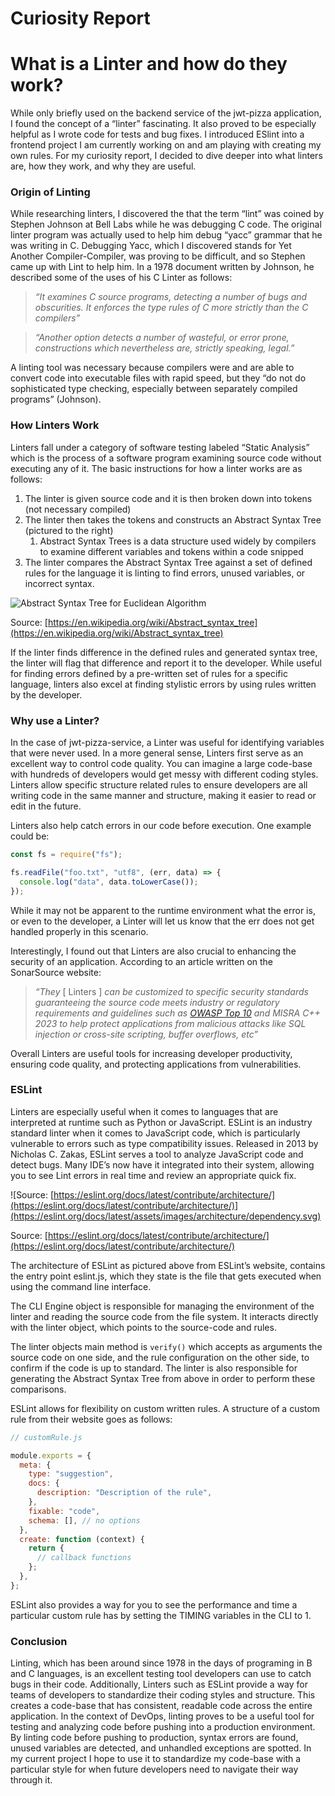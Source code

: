 # Curiosity Report

# What is a Linter and how do they work?

While only briefly used on the backend service of the jwt-pizza application, I found the concept of a “linter” fascinating. It also proved to be especially helpful as I wrote code for tests and bug fixes. I introduced ESlint into a frontend project I am currently working on and am playing with creating my own rules. For my curiosity report, I decided to dive deeper into what linters are, how they work, and why they are useful.

### Origin of Linting

While researching linters, I discovered the that the term “lint” was coined by Stephen Johnson at Bell Labs while he was debugging C code. The original linter program was actually used to help him debug “yacc” grammar that he was writing in C. Debugging Yacc, which I discovered stands for Yet Another Compiler-Compiler, was proving to be difficult, and so Stephen came up with Lint to help him. In a 1978 document written by Johnson, he described some of the uses of his C Linter as follows:

> _“It examines C source programs, detecting a number of bugs and obscurities. It enforces the type rules of C more strictly than the C compilers”_

> _“Another option detects a number of wasteful, or error prone, constructions which nevertheless are, strictly speaking, legal.”_

A linting tool was necessary because compilers were and are able to convert code into executable files with rapid speed, but they “do not do sophisticated type checking, especially between separately compiled programs” (Johnson).

### How Linters Work

Linters fall under a category of software testing labeled “Static Analysis” which is the process of a software program examining source code without executing any of it. The basic instructions for how a linter works are as follows:

1. The linter is given source code and it is then broken down into tokens (not necessary compiled)
2. The linter then takes the tokens and constructs an Abstract Syntax Tree (pictured to the right)
   1. Abstract Syntax Trees is a data structure used widely by compilers to examine different variables and tokens within a code snipped
3. The linter compares the Abstract Syntax Tree against a set of defined rules for the language it is linting to find errors, unused variables, or incorrect syntax.

![Abstract Syntax Tree for Euclidean Algorithm](https://upload.wikimedia.org/wikipedia/commons/c/c7/Abstract_syntax_tree_for_Euclidean_algorithm.svg)

Source: [https://en.wikipedia.org/wiki/Abstract_syntax_tree](https://en.wikipedia.org/wiki/Abstract_syntax_tree)

If the linter finds difference in the defined rules and generated syntax tree, the linter will flag that difference and report it to the developer. While useful for finding errors defined by a pre-written set of rules for a specific language, linters also excel at finding stylistic errors by using rules written by the developer.

### Why use a Linter?

In the case of jwt-pizza-service, a Linter was useful for identifying variables that were never used. In a more general sense, Linters first serve as an excellent way to control code quality. You can imagine a large code-base with hundreds of developers would get messy with different coding styles. Linters allow specific structure related rules to ensure developers are all writing code in the same manner and structure, making it easier to read or edit in the future.

Linters also help catch errors in our code before execution. One example could be:

```jsx
const fs = require("fs");

fs.readFile("foo.txt", "utf8", (err, data) => {
  console.log("data", data.toLowerCase());
});
```

While it may not be apparent to the runtime environment what the error is, or even to the developer, a Linter will let us know that the err does not get handled properly in this scenario.

Interestingly, I found out that Linters are also crucial to enhancing the security of an application. According to an article written on the SonarSource website:

> _“They_ [ Linters ] _can be customized to specific security standards guaranteeing the source code meets industry or regulatory requirements and guidelines such as [OWASP Top 10](https://www.sonarsource.com/solutions/security/owasp/) and MISRA C++ 2023 to help protect applications from malicious attacks like SQL injection or cross-site scripting, buffer overflows, etc”_

Overall Linters are useful tools for increasing developer productivity, ensuring code quality, and protecting applications from vulnerabilities.

### ESLint

Linters are especially useful when it comes to languages that are interpreted at runtime such as Python or JavaScript. ESLint is an industry standard linter when it comes to JavaScript code, which is particularly vulnerable to errors such as type compatibility issues. Released in 2013 by Nicholas C. Zakas, ESLint serves a tool to analyze JavaScript code and detect bugs. Many IDE’s now have it integrated into their system, allowing you to see Lint errors in real time and review an appropriate quick fix.

![Source: [https://eslint.org/docs/latest/contribute/architecture/](https://eslint.org/docs/latest/contribute/architecture/)](https://eslint.org/docs/latest/assets/images/architecture/dependency.svg)

Source: [https://eslint.org/docs/latest/contribute/architecture/](https://eslint.org/docs/latest/contribute/architecture/)

The architecture of ESLint as pictured above from ESLint’s website, contains the entry point eslint.js, which they state is the file that gets executed when using the command line interface.

The CLI Engine object is responsible for managing the environment of the linter and reading the source code from the file system. It interacts directly with the linter object, which points to the source-code and rules.

The linter objects main method is `verify()` which accepts as arguments the source code on one side, and the rule configuration on the other side, to confirm if the code is up to standard. The linter is also responsible for generating the Abstract Syntax Tree from above in order to perform these comparisons.

ESLint allows for flexibility on custom written rules. A structure of a custom rule from their website goes as follows:

```jsx
// customRule.js

module.exports = {
  meta: {
    type: "suggestion",
    docs: {
      description: "Description of the rule",
    },
    fixable: "code",
    schema: [], // no options
  },
  create: function (context) {
    return {
      // callback functions
    };
  },
};
```

ESLint also provides a way for you to see the performance and time a particular custom rule has by setting the TIMING variables in the CLI to 1.

### Conclusion

Linting, which has been around since 1978 in the days of programing in B and C languages, is an excellent testing tool developers can use to catch bugs in their code. Additionally, Linters such as ESLint provide a way for teams of developers to standardize their coding styles and structure. This creates a code-base that has consistent, readable code across the entire application. In the context of DevOps, linting proves to be a useful tool for testing and analyzing code before pushing into a production environment. By linting code before pushing to production, syntax errors are found, unused variables are detected, and unhandled exceptions are spotted. In my current project I hope to use it to standardize my code-base with a particular style for when future developers need to navigate their way through it.

